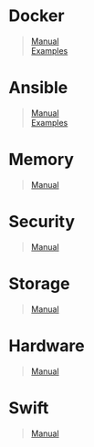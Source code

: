 # Docker
> [Manual](https://github.com/Kabanus/nix/blob/master/content/manuals/docker.md)  
> [Examples](https://github.com/Kabanus/nix/tree/master/content/examples/docker)
# Ansible
> [Manual](https://github.com/Kabanus/nix/blob/master/content/manuals/docker.md)  
> [Examples](https://github.com/Kabanus/nix/tree/master/content/examples/ansible)
# Memory
> [Manual](https://github.com/Kabanus/nix/blob/master/content/manuals/memory.md)
# Security
> [Manual](https://github.com/Kabanus/nix/blob/master/content/manuals/security.md)
# Storage
> [Manual](https://github.com/Kabanus/nix/blob/master/content/manuals/storage.md)
# Hardware
> [Manual](https://github.com/Kabanus/nix/blob/master/content/manuals/hardware.md)
# Swift
> [Manual](https://github.com/Kabanus/nix/blob/master/content/manuals/swift.md)
